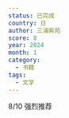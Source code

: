 ```yaml
---
status: 已完成
country: 日
author: 三浦紫苑
score: 8
year: 2024
month: 1
category:
  - 书籍
tags:
  - 文学
---
```

8/10 强烈推荐
